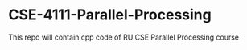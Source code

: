 # CSE-4111-Parallel-Processing
This repo will contain cpp code of RU CSE Parallel Processing course
